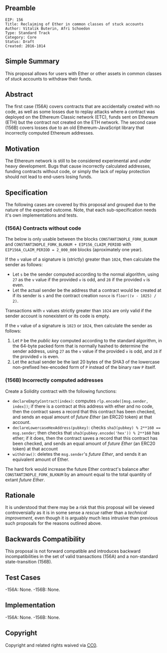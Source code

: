 ## Preamble

    EIP: 156
    Title: Reclaiming of Ether in common classes of stuck accounts
    Author: Vitalik Buterin, Afri Schoedon
    Type: Standard Track
    Category: Core
    Status: Draft
    Created: 2016-1014

## Simple Summary
This proposal allows for users with Ether or other assets in common classes of _stuck_ accounts to withdraw their funds.

## Abstract
The first case (156A) covers contracts that are accidentally created with no code, as well as some losses due to replay attacks where a contract was deployed on the Ethereum Classic network (ETC), funds sent on Ethereum (ETH) but the contract not created on the ETH network. The second case (156B) covers losses due to an old Ethereum-JavaScript library that incorrectly computed Ethereum addresses.

## Motivation
The Ethereum network is still to be considered experimental and under heavy development. Bugs that cause incorrectly calculated addresses, funding contracts without code, or simply the lack of replay protection should not lead to end-users losing funds.

## Specification
The following cases are covered by this proposal and grouped due to the nature of the expected outcome. Note, that each sub-specification needs it's own implementations and tests.

### (156A) Contracts without code
The below is only usable between the blocks `CONSTANTINOPLE_FORK_BLKNUM` and `CONSTANTINOPLE_FORK_BLKNUM + EIP156_CLAIM_PERIOD` with `EIP156A_CLAIM_PERIOD = 2_000_000` blocks (aproximately one year).

If the `v` value of a signature is (strictly) greater than `1024`, then calculate the sender as follows:

- Let `s` be the sender computed according to the normal algorithm, using `27` as the `v` value if the provided `v` is odd, and `28` if the provided `v` is even.
- Let the actual sender be the address that a contract would be created at if its sender is `s` and the contract creation `nonce` is `floor((v - 1025) / 2)`.

Transactions with `v` values strictly greater than `1024` are only valid if the sender account is nonexistent or its code is empty.

If the `v` value of a signature is `1023` or `1024`, then calculate the sender as follows:

1. Let `P` be the _public key_ computed according to the standard algorithm, in the 64-byte packed form that is normally hashed to determine the sender address, using `27` as the `v` value if the provided `v` is odd, and `28` if the provided `v` is even.
2. Let the actual sender be the last 20 bytes of the SHA3 of the lowercase non-prefixed hex-encoded form of `P` instead of the binary raw `P` itself.

### (156B) Incorrectly computed addresses
Create a Solidity contract with the following functions:

- `declareEmptyContract(index)`: computes `rlp.encode([msg.sender, index])`; if there is a contract at this address with ether and no code, then the contract saves a record that this contract has been checked, and sends an equal amount of _future Ether_ (an ERC20 token) at that account.
- `declareLowercaseHexAddress(pubkey)`: checks `sha3(pubkey) % 2**160 == msg.sender`; then checks that `sha3(pubkey.encode('hex')) % 2**160` has ether; if it does, then the contract saves a record that this contract has been checked, and sends an equal amount of _future Ether_ (an ERC20 token) at that account
- `withdraw()`: deletes the `msg.sender`'s _future Ether_, and sends it an equivalent amount of Ether.

The hard fork would increase the future Ether contract's balance after `CONSTANTINOPLE_FORK_BLKNUM` by an amount equal to the total quantity of extant _future Ether_.

## Rationale
It is understood that there may be a risk that this proposal will be viewed controversially as it is in some sense a _rescue_ rather than a _technical improvement_, even though it is arguably much less intrusive than previous such proposals for the reasons outlined above.

## Backwards Compatibility
This proposal is not forward compatible and introduces backward incompatibilities in the set of valid transactions (156A) and a non-standard state-transition (156B).

## Test Cases
-156A: None.
-156B: None.

## Implementation
-156A: None.
-156B: None.

## Copyright
Copyright and related rights waived via [CC0](https://creativecommons.org/publicdomain/zero/1.0/).
